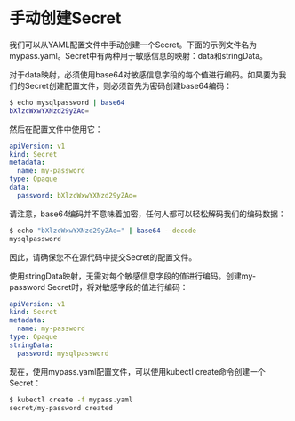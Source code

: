 # 手动创建Secret

我们可以从YAML配置文件中手动创建一个Secret。下面的示例文件名为mypass.yaml。Secret中有两种用于敏感信息的映射：data和stringData。

对于data映射，必须使用base64对敏感信息字段的每个值进行编码。如果要为我们的Secret创建配置文件，则必须首先为密码创建base64编码：

```bash
$ echo mysqlpassword | base64
bXlzcWxwYXNzd29yZAo=
```

然后在配置文件中使用它：

```yaml
apiVersion: v1
kind: Secret
metadata:
  name: my-password
type: Opaque
data:
  password: bXlzcWxwYXNzd29yZAo=
```

请注意，base64编码并不意味着加密，任何人都可以轻松解码我们的编码数据：

```bash
$ echo "bXlzcWxwYXNzd29yZAo=" | base64 --decode
mysqlpassword
```

因此，请确保您不在源代码中提交Secret的配置文件。

使用stringData映射，无需对每个敏感信息字段的值进行编码。创建my-password Secret时，将对敏感字段的值进行编码：

```yaml
apiVersion: v1
kind: Secret
metadata:
  name: my-password
type: Opaque
stringData:
  password: mysqlpassword
```

现在，使用mypass.yaml配置文件，可以使用kubectl create命令创建一个Secret：

```bash
$ kubectl create -f mypass.yaml
secret/my-password created
```

